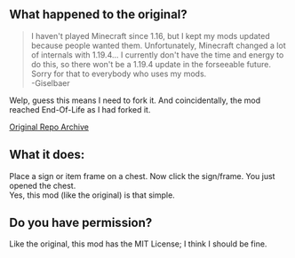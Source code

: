 ## What happened to the original?

> I haven't played Minecraft since 1.16, but I kept my mods updated because people wanted them. Unfortunately, Minecraft changed a lot of internals with 1.19.4...
> I currently don't have the time and energy to do this, so there won't be a 1.19.4 update in the forseeable future. Sorry for that to everybody who uses my mods. \
> -Giselbaer

Welp, guess this means I need to fork it. And coincidentally, the mod reached End-Of-Life as I had forked it.

[Original Repo Archive](https://github.com/gbl/ClickThrough)

## What it does:
Place a sign or item frame on a chest. Now click the sign/frame. You just opened the chest. \
Yes, this mod (like the original) is that simple.

## Do you have permission?
Like the original, this mod has the MIT License; I think I should be fine.
